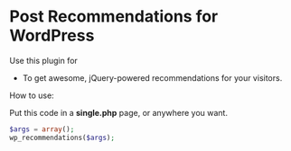 Post Recommendations for WordPress
==================================

Use this plugin for 

* To get awesome, jQuery-powered recommendations for your visitors. 

How to use: 

Put this code in a **single.php** page, or anywhere you want. 

```php
$args = array(); 
wp_recommendations($args); 
```